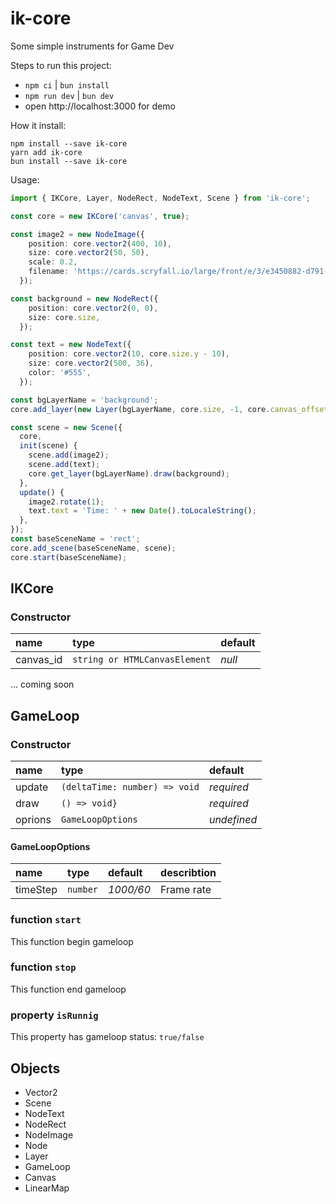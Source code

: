 # ik-core
Some simple instruments for Game Dev

Steps to run this project:
- `npm ci` | `bun install`
- `npm run dev` | `bun dev`
- open http://localhost:3000 for demo

How it install:
```
npm install --save ik-core
yarn add ik-core
bun install --save ik-core
```

Usage:
```typescript
import { IKCore, Layer, NodeRect, NodeText, Scene } from 'ik-core';

const core = new IKCore('canvas', true);

const image2 = new NodeImage({
    position: core.vector2(400, 10),
    size: core.vector2(50, 50),
    scale: 0.2,
    filename: 'https://cards.scryfall.io/large/front/e/3/e3450882-d791-4172-b02a-ee7fdb36acfc.jpg?1673310369',
  });

const background = new NodeRect({
    position: core.vector2(0, 0),
    size: core.size,
  });

const text = new NodeText({
    position: core.vector2(10, core.size.y - 10),
    size: core.vector2(500, 36),
    color: '#555',
  });

const bgLayerName = 'background';
core.add_layer(new Layer(bgLayerName, core.size, -1, core.canvas_offset), false);

const scene = new Scene({
  core,
  init(scene) {
    scene.add(image2);
    scene.add(text);
    core.get_layer(bgLayerName).draw(background);
  },
  update() {
    image2.rotate(1);
    text.text = 'Time: ' + new Date().toLocaleString();
  },
});
const baseSceneName = 'rect';
core.add_scene(baseSceneName, scene);
core.start(baseSceneName);
```

## IKCore

### Constructor
| name      | type                          | default |
| :-------- | :---------------------------- | :------ |
| canvas_id | `string or HTMLCanvasElement` | *null*  |
... coming soon

## GameLoop

### Constructor
| name    | type                          | default     |
| :------ | :---------------------------- | :---------- |
| update  | `(deltaTime: number) => void` | *required*  |
| draw    | `() => void}`                 | *required*  |
| oprions | `GameLoopOptions`             | *undefined* |

#### GameLoopOptions
| name     | type     | default   | describtion |
| :------- | :------- | :-------- | :---------- |
| timeStep | `number` | *1000/60* | Frame rate  |

### function `start`
This function begin gameloop

### function `stop`
This function end gameloop

### property `isRunnig` 
This property has gameloop status: `true/false`

## Objects
- Vector2
- Scene
- NodeText
- NodeRect
- NodeImage
- Node
- Layer
- GameLoop
- Canvas
- LinearMap